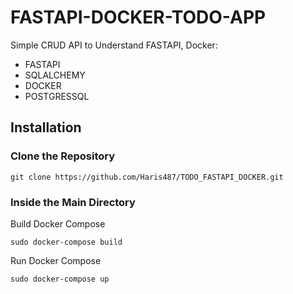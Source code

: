 # FASTAPI-DOCKER-TODO-APP

Simple CRUD API to Understand FASTAPI, Docker: 

- FASTAPI
- SQLALCHEMY
- DOCKER
- POSTGRESSQL

## Installation

### Clone the Repository

```
git clone https://github.com/Haris487/TODO_FASTAPI_DOCKER.git
```

### Inside the Main Directory

Build Docker Compose

```
sudo docker-compose build
```

Run Docker Compose

```
sudo docker-compose up
```